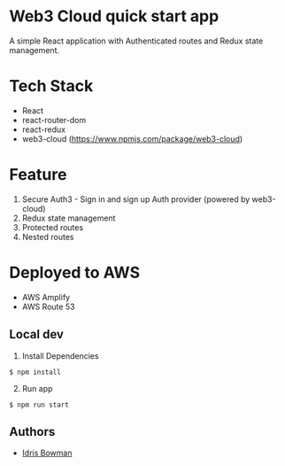 # Web3 Cloud quick start app
A simple React application with Authenticated routes and Redux state management.

# Tech Stack
- React
- react-router-dom
- react-redux
- web3-cloud (https://www.npmjs.com/package/web3-cloud)

# Feature
1. Secure Auth3 - Sign in and sign up Auth provider (powered by web3-cloud)
2. Redux state management
3. Protected routes
4. Nested routes

# Deployed to AWS
- AWS Amplify
- AWS Route 53

## Local dev
1. Install Dependencies
```
$ npm install
```

2. Run app
```
$ npm run start
```

## Authors
*  [Idris Bowman](https://www.linkedin.com/in/idris-bowman)


